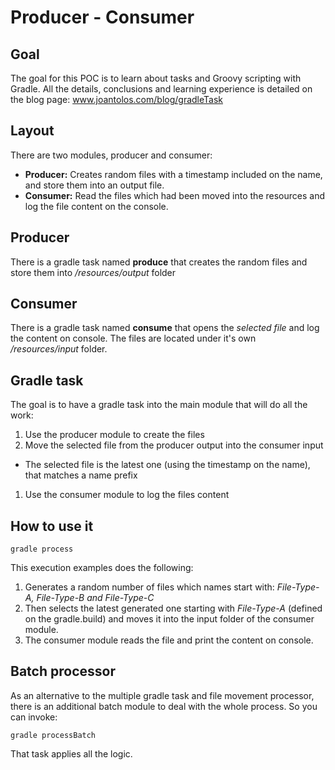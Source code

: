# Producer - Consumer

## Goal

The goal for this POC is to learn about tasks and Groovy scripting with Gradle. All the details, conclusions and learning experience is detailed on the blog page: www.joantolos.com/blog/gradleTask 

## Layout
  
There are two modules, producer and consumer:

* **Producer:** Creates random files with a timestamp included on the name, and store them into an output file.
* **Consumer:** Read the files which had been moved into the resources and log the file content on the console.

## Producer

There is a gradle task named **produce** that creates the random files and store them into _/resources/output_ folder

## Consumer

There is a gradle task named **consume** that opens the _selected file_ and log the content on console. The files are located under it's own _/resources/input_ folder.

## Gradle task

The goal is to have a gradle task into the main module that will do all the work:

1. Use the producer module to create the files
1. Move the selected file from the producer output into the consumer input
  * The selected file is the latest one (using the timestamp on the name), that matches a name prefix
1. Use the consumer module to log the files content

## How to use it

    gradle process
   
This execution examples does the following:
 
1. Generates a random number of files which names start with: _File-Type-A, File-Type-B and File-Type-C_
1. Then selects the latest generated one starting with _File-Type-A_ (defined on the gradle.build) and moves it into the input folder of the consumer module.
1. The consumer module reads the file and print the content on console.

## Batch processor

As an alternative to the multiple gradle task and file movement processor, there is an additional batch module to deal with the whole process. So you can invoke:

    gradle processBatch

That task applies all the logic.